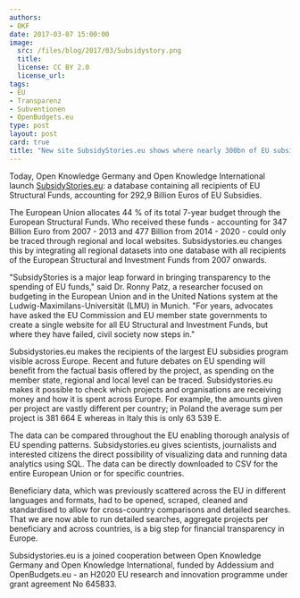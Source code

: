 ```yaml
---
authors:
- OKF
date: 2017-03-07 15:00:00
image:
  src: /files/blog/2017/03/Subsidystory.png
  title:
  license: CC BY 2.0
  license_url:
tags:
- EU
- Transparenz
- Subventionen
- OpenBudgets.eu
type: post
layout: post
card: true
title: "New site SubsidyStories.eu shows where nearly 300bn of EU subsidies go across Europe"
---
```

Today, Open Knowledge Germany and Open Knowledge International launch [SubsidyStories.eu](http://subsidystories.eu/): a database containing all recipients of EU Structural Funds, accounting for 292,9 Billion Euros of EU Subsidies.

The European Union allocates 44 % of its total 7-year budget through the European Structural Funds. Who received these funds - accounting for 347 Billion Euro from 2007 - 2013 and 477 Billion from 2014 - 2020 - could only be traced through regional and local websites. Subsidystories.eu changes this by integrating all regional datasets into one database with all recipients of the European Structural and Investment Funds from 2007 onwards. 

"SubsidyStories is a major leap forward in bringing transparency to the spending of EU funds," said Dr. Ronny Patz, a researcher focused on budgeting in the European Union and in the United Nations system at the Ludwig-Maximilans-Universität (LMU) in Munich. "For years, advocates have asked the EU Commission and EU member state governments to create a single website for all EU Structural and Investment Funds, but where they have failed, civil society now steps in."

Subsidystories.eu makes the recipients of the largest EU subsidies program visible across Europe. Recent and future debates on EU spending will benefit from the factual basis offered by the project, as spending on the member state, regional and local level can be traced. Subsidystories.eu makes it possible to check which projects and organisations are receiving money and how it is spent across Europe. For example, the amounts given per project are vastly different per country; in Poland the average sum per project is 381 664 E whereas in Italy this is only 63 539 E.

The data can be compared throughout the EU enabling thorough analysis of EU spending patterns. Subsidystories.eu gives scientists, journalists and interested citizens the direct possibility of visualizing data and running data analytics using SQL. The data can be directly downloaded to CSV for the entire European Union or for specific countries.

Beneficiary data, which was previously scattered across the EU in different languages and formats, had to be opened, scraped, cleaned and standardised to allow for cross-country comparisons and detailed searches. That we are now able to run detailed searches, aggregate projects per beneficiary and across countries, is a big step for financial transparency in Europe.

Subsidystories.eu is a joined cooperation between Open Knowledge Germany and Open Knowledge International, funded by Addessium and OpenBudgets.eu - an H2020 EU research and innovation programme under grant agreement No 645833.

